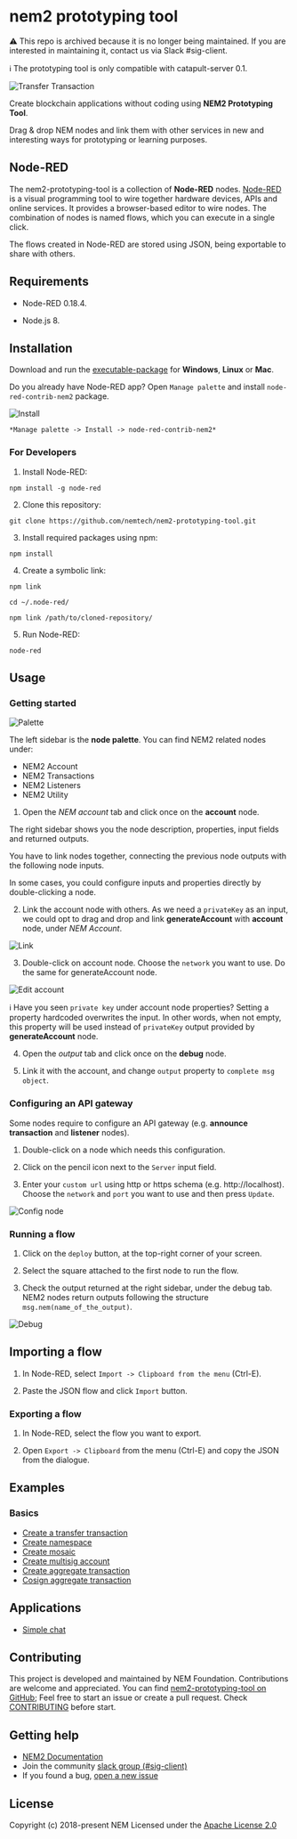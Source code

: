 # nem2 prototyping tool

:warning: This repo is archived because it is no longer being maintained. If you are interested in maintaining it, contact us via Slack #sig-client.

:information_source: The prototyping tool is only compatible with catapult-server 0.1.

![Transfer Transaction](https://gist.githubusercontent.com/jorisadri/7061090eb3cbf724c80e4f49e03e1b94/raw/69b1b9f80594feb9a415aac8de62c769295c397b/transferTransaction.png)

Create blockchain applications without coding using **NEM2 Prototyping Tool**.

Drag & drop NEM nodes and link them with other services in new and interesting ways for prototyping or learning purposes.

## Node-RED

The nem2-prototyping-tool is a collection of **Node-RED** nodes. [Node-RED] is a visual programming tool to wire together hardware devices, APIs and online services. It provides a browser-based editor to wire nodes. The combination of nodes is named flows, which you can execute in a single click. 

The flows created in Node-RED are stored using JSON, being exportable to share with others.

## Requirements

* Node-RED 0.18.4.

* Node.js 8.

## Installation

Download and run the [executable-package](https://github.com/nemtech/nem2-prototyping-tool/releases/tag/v0.10.0) for **Windows**, **Linux** or **Mac**.

Do you already have Node-RED app? Open ``Manage palette`` and install ``node-red-contrib-nem2`` package.

![Install](docs/install.png)

``*Manage palette -> Install -> node-red-contrib-nem2*``

### For Developers

1. Install Node-RED:

``npm install -g node-red``

2. Clone this repository:

`git clone https://github.com/nemtech/nem2-prototyping-tool.git`

3. Install required packages using npm:

``npm install``

4. Create a symbolic link:

`npm link`

``cd ~/.node-red/``

``npm link /path/to/cloned-repository/``

5. Run Node-RED:

``node-red``

## Usage

### Getting started

![Palette](docs/palette.png)

The left sidebar is the **node palette**. You can find NEM2 related nodes under:

* NEM2 Account
* NEM2 Transactions
* NEM2 Listeners
* NEM2 Utility

1. Open the *NEM account* tab and click once on the **account** node.

The right sidebar shows you the node description, properties, input fields and returned outputs.

You have to link nodes together, connecting the previous node outputs with the following node inputs.

In some cases, you could configure inputs and properties directly by double-clicking a node.

2. Link the account node with others. As we need a ``privateKey`` as an input, we could opt to drag and drop and link **generateAccount** with **account** node, under *NEM Account*.

![Link](docs/link.png)
 
3. Double-click on account node. Choose the ``network`` you want to use. Do the same for generateAccount node.

![Edit account](docs/edit-account.png)

:information_source: Have you seen  ``private key`` under account node properties?  Setting a property hardcoded overwrites the input. In other words, when not empty, this property will be used instead of ``privateKey`` output provided by **generateAccount** node.

4. Open the *output* tab and click once on the **debug** node. 

5. Link it with the account, and change  ``output``  property to ``complete msg object``.

### Configuring an API gateway

Some nodes require to configure an API gateway (e.g. **announce transaction** and **listener** nodes).

1. Double-click on a node which needs this configuration.

2. Click on the pencil icon next to the ``Server`` input field.

3. Enter your ``custom url`` using http or https schema (e.g. http://localhost). Choose the ``network`` and ``port`` you want to use and then press ``Update``.

![Config node](docs/config-node.png)

### Running a flow

1. Click on the ``deploy`` button, at the top-right corner of your screen.

2. Select the square attached to the first node to run the flow.

3. Check the output returned at the right sidebar, under the debug tab. NEM2 nodes return outputs following the structure ``msg.nem(name_of_the_output)``.

![Debug](docs/debug.png)

## Importing a flow

1. In Node-RED, select ``Import -> Clipboard from the menu`` (Ctrl-E).

2. Paste the JSON flow and click ``Import`` button.

### Exporting a flow

1. In Node-RED, select the flow you want to export.

2. Open ``Export -> Clipboard`` from the menu (Ctrl-E) and copy the JSON from the dialogue.

## Examples

### Basics

* [Create a transfer transaction](https://flows.nodered.org/flow/7061090eb3cbf724c80e4f49e03e1b94)
* [Create namespace](https://flows.nodered.org/flow/3d87669bfc71e99f29f5ad82ba2a402e)
* [Create mosaic](https://flows.nodered.org/flow/04a643b66a8e0daa1e12fa61e3b36b7c)
* [Create multisig account](https://flows.nodered.org/flow/ba75b67684b2a1bc2af849cc70a7c4b5)
* [Create aggregate transaction](https://flows.nodered.org/flow/50aa98fd20e62ee1af8507df8634f840)
* [Cosign aggregate transaction](https://flows.nodered.org/flow/522d512fb0b5e0ad16a65a8c909fd95a)

## Applications

* [Simple chat](https://flows.nodered.org/flow/e8bfbab9d73e0f35ed6b4c9a9f7e4958)

## Contributing

This project is developed and maintained by NEM Foundation.
Contributions are welcome and appreciated.
You can find [nem2-prototyping-tool on GitHub][self];
Feel free to start an issue or create a pull request. Check [CONTRIBUTING](CONTRIBUTING.md) before start.

## Getting help

- [NEM2 Documentation][docs]
- Join the community [slack group (#sig-client)][slack] 
- If you found a bug, [open a new issue][issues]

## License

Copyright (c) 2018-present NEM
Licensed under the [Apache License 2.0](LICENSE)

[self]: https://github.com/nemtech/nem2-prototyping-tool
[issues]: https://github.com/nemtech/nem2-prototyping-tool/issues
[Node-RED]: https://nodered.org/
[slack]: https://join.slack.com/t/nem2/shared_invite/enQtMzY4MDc2NTg0ODgyLWZmZWRiMjViYTVhZjEzOTA0MzUyMTA1NTA5OWQ0MWUzNTA4NjM5OTJhOGViOTBhNjkxYWVhMWRiZDRkOTE0YmU
[docs]: https://nemtech.github.io/
